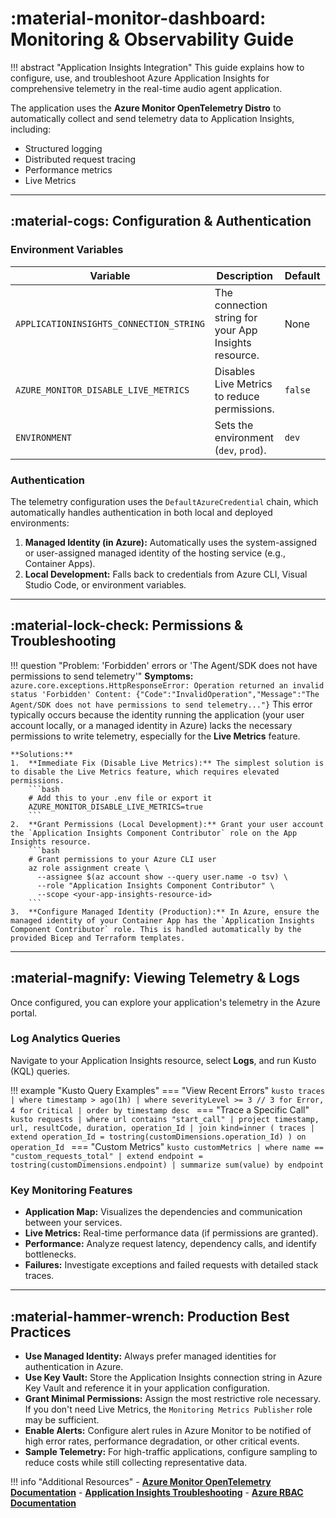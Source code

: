 # :material-monitor-dashboard: Monitoring & Observability Guide

!!! abstract "Application Insights Integration"
    This guide explains how to configure, use, and troubleshoot Azure Application Insights for comprehensive telemetry in the real-time audio agent application.

The application uses the **Azure Monitor OpenTelemetry Distro** to automatically collect and send telemetry data to Application Insights, including:
- Structured logging
- Distributed request tracing
- Performance metrics
- Live Metrics

---

## :material-cogs: Configuration & Authentication

### Environment Variables

| Variable                                | Description                                      | Default   | Required |
| --------------------------------------- | ------------------------------------------------ | --------- | -------- |
| `APPLICATIONINSIGHTS_CONNECTION_STRING` | The connection string for your App Insights resource. | None      | **Yes**  |
| `AZURE_MONITOR_DISABLE_LIVE_METRICS`    | Disables Live Metrics to reduce permissions.     | `false`   | No       |
| `ENVIRONMENT`                           | Sets the environment (`dev`, `prod`).            | `dev`     | No       |

### Authentication

The telemetry configuration uses the `DefaultAzureCredential` chain, which automatically handles authentication in both local and deployed environments:
1.  **Managed Identity (in Azure):** Automatically uses the system-assigned or user-assigned managed identity of the hosting service (e.g., Container Apps).
2.  **Local Development:** Falls back to credentials from Azure CLI, Visual Studio Code, or environment variables.

---

## :material-lock-check: Permissions & Troubleshooting

!!! question "Problem: 'Forbidden' errors or 'The Agent/SDK does not have permissions to send telemetry'"
    **Symptoms:**
    ```
    azure.core.exceptions.HttpResponseError: Operation returned an invalid status 'Forbidden'
    Content: {"Code":"InvalidOperation","Message":"The Agent/SDK does not have permissions to send telemetry..."}
    ```
    This error typically occurs because the identity running the application (your user account locally, or a managed identity in Azure) lacks the necessary permissions to write telemetry, especially for the **Live Metrics** feature.

    **Solutions:**
    1.  **Immediate Fix (Disable Live Metrics):** The simplest solution is to disable the Live Metrics feature, which requires elevated permissions.
        ```bash
        # Add this to your .env file or export it
        AZURE_MONITOR_DISABLE_LIVE_METRICS=true
        ```
    2.  **Grant Permissions (Local Development):** Grant your user account the `Application Insights Component Contributor` role on the App Insights resource.
        ```bash
        # Grant permissions to your Azure CLI user
        az role assignment create \
          --assignee $(az account show --query user.name -o tsv) \
          --role "Application Insights Component Contributor" \
          --scope <your-app-insights-resource-id>
        ```
    3.  **Configure Managed Identity (Production):** In Azure, ensure the managed identity of your Container App has the `Application Insights Component Contributor` role. This is handled automatically by the provided Bicep and Terraform templates.

---

## :material-magnify: Viewing Telemetry & Logs

Once configured, you can explore your application's telemetry in the Azure portal.

### Log Analytics Queries
Navigate to your Application Insights resource, select **Logs**, and run Kusto (KQL) queries.

!!! example "Kusto Query Examples"
    === "View Recent Errors"
        ```kusto
        traces
        | where timestamp > ago(1h)
        | where severityLevel >= 3 // 3 for Error, 4 for Critical
        | order by timestamp desc
        ```
    === "Trace a Specific Call"
        ```kusto
        requests
        | where url contains "start_call"
        | project timestamp, url, resultCode, duration, operation_Id
        | join kind=inner (
            traces | extend operation_Id = tostring(customDimensions.operation_Id)
        ) on operation_Id
        ```
    === "Custom Metrics"
        ```kusto
        customMetrics
        | where name == "custom_requests_total"
        | extend endpoint = tostring(customDimensions.endpoint)
        | summarize sum(value) by endpoint
        ```

### Key Monitoring Features
- **Application Map:** Visualizes the dependencies and communication between your services.
- **Live Metrics:** Real-time performance data (if permissions are granted).
- **Performance:** Analyze request latency, dependency calls, and identify bottlenecks.
- **Failures:** Investigate exceptions and failed requests with detailed stack traces.

---

## :material-hammer-wrench: Production Best Practices

- **Use Managed Identity:** Always prefer managed identities for authentication in Azure.
- **Use Key Vault:** Store the Application Insights connection string in Azure Key Vault and reference it in your application configuration.
- **Grant Minimal Permissions:** Assign the most restrictive role necessary. If you don't need Live Metrics, the `Monitoring Metrics Publisher` role may be sufficient.
- **Enable Alerts:** Configure alert rules in Azure Monitor to be notified of high error rates, performance degradation, or other critical events.
- **Sample Telemetry:** For high-traffic applications, configure sampling to reduce costs while still collecting representative data.

!!! info "Additional Resources"
    - **[Azure Monitor OpenTelemetry Documentation](https://learn.microsoft.com/en-us/azure/azure-monitor/app/opentelemetry-overview)**
    - **[Application Insights Troubleshooting](https://learn.microsoft.com/en-us/azure/azure-monitor/app/troubleshoot)**
    - **[Azure RBAC Documentation](https://learn.microsoft.com/en-us/azure/role-based-access-control/)**
